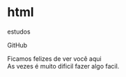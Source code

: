 # html
 estudos

<a herf="https://gabcebolhinha.github.io/html-estudos/ex002.html">GitHub</a>

<p>Ficamos felizes de ver você aqui<br>As vezes é muito dificil fazer algo facil.</p>
<a herf="https://gabcebolhinha.github.io/html-estudos/ex003/ex3.html"></a>